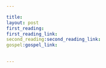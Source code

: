 ```yaml
---

title: 
layout: post 
first_reading: 
first_reading_link: 
second_reading:second_reading_link: 
gospel:gospel_link: 
 

---
```


